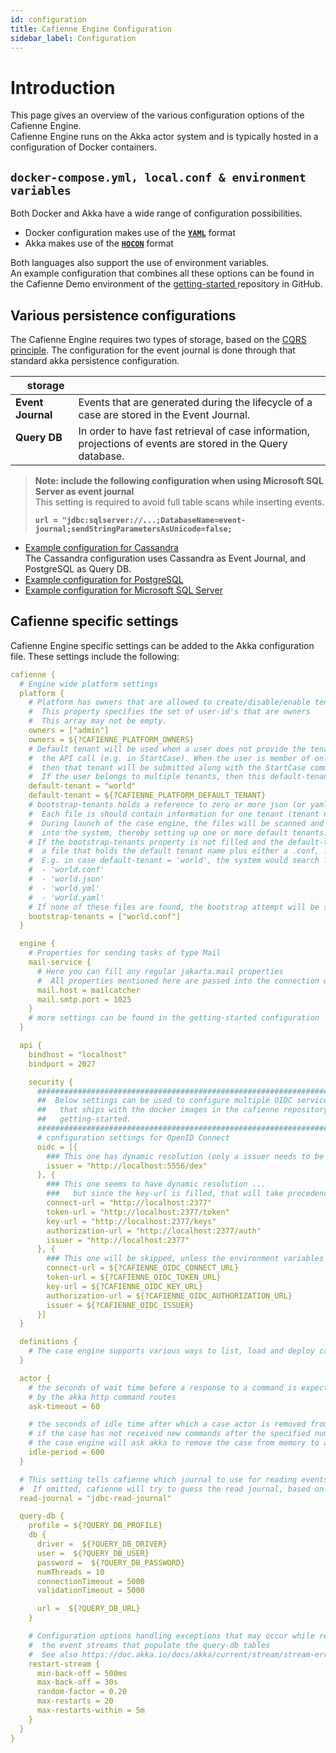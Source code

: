 ```yaml
---
id: configuration
title: Cafienne Engine Configuration
sidebar_label: Configuration
---
```


# Introduction

This page gives an overview of the various configuration options of the Cafienne Engine.
<br/>
Cafienne Engine runs on the Akka actor system and is typically hosted in a configuration of Docker containers.


## `docker-compose.yml, local.conf & environment variables`

Both Docker and Akka have a wide range of configuration possibilities.
- Docker configuration makes use of the [**`YAML`**](https://en.wikipedia.org/wiki/YAML) format
- Akka makes use of the [**`HOCON`**](https://doc.akka.io/docs/akka/current/general/configuration.html) format 

Both languages also support the use of environment variables.
<br/>An example configuration that combines all these options can be found in the Cafienne Demo environment of the [getting-started ](https://github.com/cafienne/getting-started) repository in GitHub.

## Various persistence configurations

The Cafienne Engine requires two types of storage, based on the [CQRS principle](https://en.wikipedia.org/wiki/Command_Query_Responsibility_Segregation).
The configuration for the event journal is done through that standard akka persistence configuration.

| &nbsp;&nbsp; storage |  |
|----------|-------------|
| **Event Journal** | Events that are generated during the lifecycle of a case are stored in the Event Journal. |
| **Query DB** &nbsp;&nbsp;&nbsp;&nbsp;&nbsp;&nbsp;&nbsp;&nbsp;&nbsp; | In order to have fast retrieval of case information, projections of events are stored in the Query database. |


> **Note: include the following configuration when using Microsoft SQL Server as event journal** 
> <br/>This setting is required to avoid full table scans while inserting events.
>
> **`url = "jdbc:sqlserver://...;DatabaseName=event-journal;sendStringParametersAsUnicode=false;`**
>

- [Example configuration for Cassandra](assets/engine/configuration/cassandra.conf)
  <br/> The Cassandra configuration uses Cassandra as Event Journal, and PostgreSQL as Query DB.
- [Example configuration for PostgreSQL](assets/engine/configuration/postgres.conf)
- [Example configuration for Microsoft SQL Server](assets/engine/configuration/sqlserver.conf)

## Cafienne specific settings

Cafienne Engine specific settings can be added to the Akka configuration file. These settings include the following:

```yml
cafienne {
  # Engine wide platform settings
  platform {
    # Platform has owners that are allowed to create/disable/enable tenants
    #  This property specifies the set of user-id's that are owners
    #  This array may not be empty.
    owners = ["admin"]
    owners = ${?CAFIENNE_PLATFORM_OWNERS}
    # Default tenant will be used when a user does not provide the tenant as a parameter to
    #  the API call (e.g. in StartCase). When the user is member of only one tenant,
    #  then that tenant will be submitted along with the StartCase command.
    #  If the user belongs to multiple tenants, then this default-tenant option will be passed.
    default-tenant = "world"
    default-tenant = ${?CAFIENNE_PLATFORM_DEFAULT_TENANT}
    # bootstrap-tenants holds a reference to zero or more json (or yaml) files that have default tenant information.
    #  Each file is should contain information for one tenant (tenant name, users and owners).
    #  During launch of the case engine, the files will be scanned and a CreateTenant command is sent
    #  into the system, thereby setting up one or more default tenants.
    # If the bootstrap-tenants property is not filled and the default-tenant has a value, the system will search for
    #  a file that holds the default tenant name plus either a .conf, .json, .yml or .yaml extension.
    #  E.g. in case default-tenant = 'world', the system would search for existence in the following order:
    #  - 'world.conf'
    #  - 'world.json'
    #  - 'world.yml'
    #  - 'world.yaml'
    # If none of these files are found, the bootstrap attempt will be skipped.
    bootstrap-tenants = ["world.conf"]
  }

  engine {
    # Properties for sending tasks of type Mail
    mail-service {
      # Here you can fill any regular jakarta.mail properties
      #  All properties mentioned here are passed into the connection with the mail server
      mail.host = mailcatcher
      mail.smtp.port = 1025
    }
    # more settings can be found in the getting-started configuration
  }

  api {
    bindhost = "localhost"
    bindport = 2027

    security {
      ###############################################################################
      ##  Below settings can be used to configure multiple OIDC services           ##
      ##   that ships with the docker images in the cafienne repository named      ##
      ##   getting-started.                                                        ##
      ###############################################################################
      # configuration settings for OpenID Connect
      oidc = [{
        ### This one has dynamic resolution (only a issuer needs to be set)
        issuer = "http://localhost:5556/dex"
      }, {
        ### This one seems to have dynamic resolution ...
        ###   but since the key-url is filled, that will take precedence (at this moment)
        connect-url = "http://localhost:2377"
        token-url = "http://localhost:2377/token"
        key-url = "http://localhost:2377/keys"
        authorization-url = "http://localhost:2377/auth"
        issuer = "http://localhost:2377"
      }, {
        ### This one will be skipped, unless the environment variables are filled.
        connect-url = ${?CAFIENNE_OIDC_CONNECT_URL}
        token-url = ${?CAFIENNE_OIDC_TOKEN_URL}
        key-url = ${?CAFIENNE_OIDC_KEY_URL}
        authorization-url = ${?CAFIENNE_OIDC_AUTHORIZATION_URL}
        issuer = ${?CAFIENNE_OIDC_ISSUER}
      }]
  }

  definitions {
    # The case engine supports various ways to list, load and deploy case definitions.
  }

  actor {
    # the seconds of wait time before a response to a command is expected
    # by the akka http command routes
    ask-timeout = 60

    # the seconds of idle time after which a case actor is removed from akka memory
    # if the case has not received new commands after the specified number of seconds,
    # the case engine will ask akka to remove the case from memory to avoid memory leaks.
    idle-period = 600
  }

  # This setting tells cafienne which journal to use for reading events.
  #  If omitted, cafienne will try to guess the read journal, based on the akka settings
  read-journal = "jdbc-read-journal"

  query-db {
    profile = ${?QUERY_DB_PROFILE}
    db {
      driver =  ${?QUERY_DB_DRIVER}
      user =  ${?QUERY_DB_USER}
      password =  ${?QUERY_DB_PASSWORD}
      numThreads = 10
      connectionTimeout = 5000
      validationTimeout = 5000

      url =  ${?QUERY_DB_URL}
    }

    # Configuration options handling exceptions that may occur while reading
    #  the event streams that populate the query-db tables
    #  See also https://doc.akka.io/docs/akka/current/stream/stream-error.html#restart-with-backoff
    restart-stream {
      min-back-off = 500ms
      max-back-off = 30s
      random-factor = 0.20
      max-restarts = 20
      max-restarts-within = 5m
    }
  }
}
```
